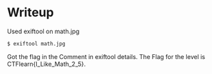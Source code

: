 # Writeup

Used exiftool on math.jpg
```bash
$ exiftool math.jpg
```
Got the flag in the Comment in exiftool details.
The Flag for the level is CTFlearn{I_Like_Math_2_5}.